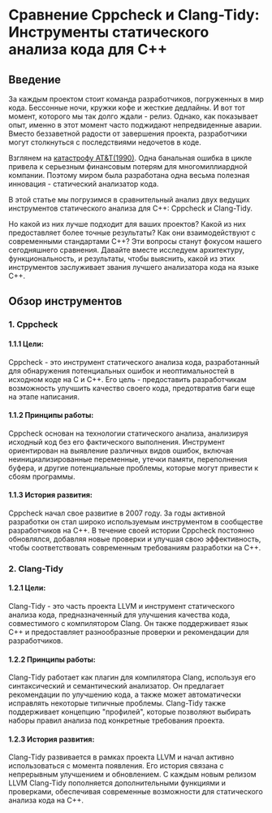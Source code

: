 # Сравнение Cppcheck и Clang-Tidy: Инструменты статического анализа кода для C++

## Введение

За каждым проектом стоит команда разработчиков, погруженных в мир кода. Бессонные ночи, кружки кофе и жесткие дедлайны. И вот тот момент, которого мы так долго ждали - релиз. Однако, как показывает опыт, именно в этот момент часто поджидают непредвиденные аварии. Вместо беззаветной радости от завершения проекта, разработчики могут столкнуться с последствиями недочетов в коде.

Взглянем на [катастрофу AT&T(1990)](https://youtu.be/HD5ukgbBXAM). Одна банальная ошибка в цикле привела к серьезным финансовым потерям для многомиллиардной компании. Поэтому миром была разработана одна весьма полезная инновация - статический анализатор кода.

В этой статье мы погрузимся в сравнительный анализ двух ведущих инструментов статического анализа для C++: Cppcheck и Clang-Tidy.

Но какой из них лучше подходит для ваших проектов? Какой из них предоставляет более точные результаты? Как они взаимодействуют с современными стандартами C++? Эти вопросы станут фокусом нашего сегодняшнего сравнения. Давайте вместе исследуем архитектуру, функциональность, и результаты, чтобы выяснить, какой из этих инструментов заслуживает звания лучшего анализатора кода на языке C++.  

## Обзор инструментов

### 1. Cppcheck

#### 1.1.1 Цели:
Cppcheck - это инструмент статического анализа кода, разработанный для обнаружения потенциальных ошибок и неоптимальностей в исходном коде на C и C++. Его цель - предоставить разработчикам возможность улучшить качество своего кода, предотвратив баги еще на этапе написания.

#### 1.1.2 Принципы работы:
Cppcheck основан на технологии статического анализа, анализируя исходный код без его фактического выполнения. Инструмент ориентирован на выявление различных видов ошибок, включая неинициализированные переменные, утечки памяти, переполнения буфера, и другие потенциальные проблемы, которые могут привести к сбоям программы.

#### 1.1.3 История развития:
Cppcheck начал свое развитие в 2007 году. За годы активной разработки он стал широко используемым инструментом в сообществе разработчиков на C++. В течение своей истории Cppcheck постоянно обновлялся, добавляя новые проверки и улучшая свою эффективность, чтобы соответствовать современным требованиям разработки на C++.

### 2. Clang-Tidy

#### 1.2.1 Цели:
Clang-Tidy - это часть проекта LLVM и инструмент статического анализа кода, предназначенный для улучшения качества кода, совместимого с компилятором Clang. Он также поддерживает язык C++ и предоставляет разнообразные проверки и рекомендации для разработчиков.

#### 1.2.2 Принципы работы:
Clang-Tidy работает как плагин для компилятора Clang, используя его синтаксический и семантический анализатор. Он предлагает рекомендации по улучшению кода, а также может автоматически исправлять некоторые типичные проблемы. Clang-Tidy также поддерживает концепцию "профилей", которые позволяют выбирать наборы правил анализа под конкретные требования проекта.

#### 1.2.3 История развития:
Clang-Tidy развивается в рамках проекта LLVM и начал активно использоваться с момента появления. Его история связана с непрерывным улучшением и обновлением. С каждым новым релизом LLVM Clang-Tidy пополняется дополнительными функциями и проверками, обеспечивая современные возможности для статического анализа кода на C++.

